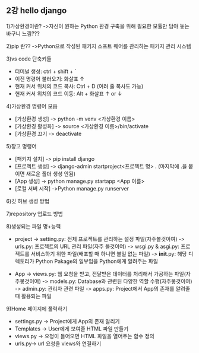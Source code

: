 ## 2강 hello django

1)가상환경이란?
  ->자신이 원하는 Python 환경 구축을 위해 필요한 모튤만 담아 놓는 바구니 느낌???
  
2)pip 란??
  ->Python으로 작성된 패키지 소프트 웨어를 관리하는 패키지 관리 시스템
  
3)vs code 단축키들
 
  + 터미널 생성: ctrl + shift + `
  + 이전 명령어 불러오기: 화살표 ↑
  + 현재 커서 위치의 코드 복사: Ctrl + D (여러 줄 복사도 가능)
  + 현재 커서 위치의 코드 이동: Alt + 화살표 ↑ or ↓
  
4)가상환경 명령어 모음

  + [가상환경 생성] 
    -> python -m venv <가상환경 이름>
  + [가상환경 활성화]
    -> source <가상환경 이름>/bin/activate
  + [가상환경 끄기
    -> deactivate
    
5)장고 명령어
   + [패키지 설치] 
    -> pip install django
   + [프로젝트 생성]
    -> django-admin startproject<프로젝트 명> . (마지막에 .을 붙이면 새로운 폴더 생성 안됨)
   + [App 생성] 
    -> python manage.py startapp <App 이름>
   + [로컬 서버 시작]
    ->Python manage.py runserver
    
6)깃 허브 생성 방법

7)repository 업로드 방법

8)생성되는 파일 명+능력

 + project
  -> setting.py: 전체 프로젝트를 관리하는 설정 파일(자주볼것이여)
  -> urls.py: 프로젝트의 URL 관리 파일(자주 볼것이여)
  -> wsgi.py & asgi.py: 프로젝트를 서비스하기 위한 파일(배포할 때 하니면 볼일 없는 파일)
  -> __init__.py: 해당 디렉토리가 Python Pakage의 일부임을 Python에게 알려주는 파일
  
 + App
  -> views.py: 웹 요청을 받고, 전달받은 데이터를 처리해서 가공하는 파일(자주봏것이여)
  -> models.py: Database와 관련된 다양한 역할 수행(자주봏것이여)
  -> admin.py: 관리자 관련 파일
  -> apps.py: Project에서 App의 존재를 알려줄 때 활용되는 파일

9)Home 페이지에 풀력하기

  + settings.py -> Project에게 App의 존재 알리기
  + Templates -> User에게 보여줄 HTML 파일 만들기
  + views.py -> 요청이 들어오면 HTML 파일을 열어주는 함수 정의
  + urls.py-> url 요청을 views와 연결하기
